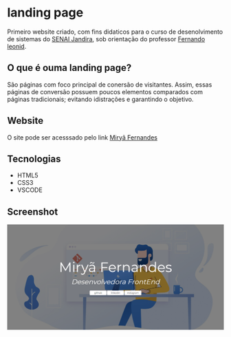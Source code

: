 # landing page 
Primeiro website criado, com fins didaticos para o curso de desenolvimento de sistemas do [SENAI Jandira](https://www.sp.senai.br/), sob orientação do professor [Fernando leonid](https://github.com/fernandoleonid).

## O que é ouma landing page?
São páginas com foco principal de conersão de visitantes. Assim, essas páginas de conversão possuem poucos elementos comparados com páginas tradicionais; evitando idistrações e garantindo o objetivo.

## Website
O site pode ser acesssado pelo link [Miryã Fernandes](https://github.com/MiryaFernandes)

## Tecnologias

* HTML5
* CSS3
* VSCODE

## Screenshot
![](Capturar.png)

